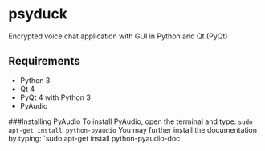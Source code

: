 # psyduck
Encrypted voice chat application with GUI in Python and Qt (PyQt) 

## Requirements
* Python 3
* Qt 4
* PyQt 4 with Python 3
* PyAudio

###Installing PyAudio
To install PyAudio, open the terminal and type: `sudo apt-get install python-pyaudio`
You may further install the documentation by typing: `sudo apt-get install python-pyaudio-doc